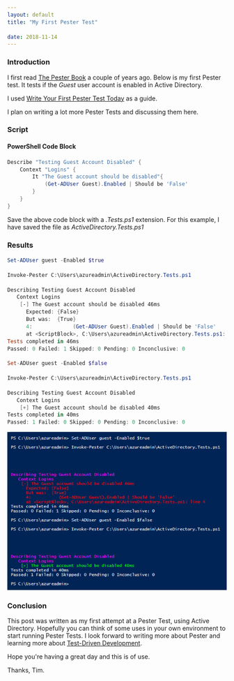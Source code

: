 ```yaml
---
layout: default
title: "My First Pester Test"

date: 2018-11-14
---
```

### Introduction
I first read [The Pester Book](https://leanpub.com/pesterbook) a couple of years ago. Below is my first Pester test. It tests if the *Guest* user account is enabled in Active Directory.

I used [Write Your First Pester Test Today](https://sqldbawithabeard.com/2017/11/16/write-your-first-pester-test-today/) as a guide.

I plan on writing a lot more Pester Tests and discussing them here.

### Script
#### PowerShell Code Block
```powershell
Describe "Testing Guest Account Disabled" {
    Context "Logins" {
        It "The Guest account should be disabled"{
            (Get-ADUser Guest).Enabled | Should be 'False'
        }
    }
}
```
Save the above code block with a *.Tests.ps1* extension. For this example, I have saved the file as *ActiveDirectory.Tests.ps1*

### Results
```powershell
Set-ADUser guest -Enabled $true

Invoke-Pester C:\Users\azureadmin\ActiveDirectory.Tests.ps1

Describing Testing Guest Account Disabled
   Context Logins
    [-] The Guest account should be disabled 46ms
      Expected: {False}
      But was:  {True}
      4:             (Get-ADUser Guest).Enabled | Should be 'False'
      at <ScriptBlock>, C:\Users\azureadmin\ActiveDirectory.Tests.ps1: line 4
Tests completed in 46ms
Passed: 0 Failed: 1 Skipped: 0 Pending: 0 Inconclusive: 0

Set-ADUser guest -Enabled $false

Invoke-Pester C:\Users\azureadmin\ActiveDirectory.Tests.ps1

Describing Testing Guest Account Disabled
   Context Logins
    [+] The Guest account should be disabled 40ms
Tests completed in 40ms
Passed: 1 Failed: 0 Skipped: 0 Pending: 0 Inconclusive: 0

```

![Pester Test Results](/assets/20181114/1-PesterTest.png)

### Conclusion
This post was written as my first attempt at a Pester Test, using Active Directory. Hopefully you can think of some uses in your own environment to start running Pester Tests. I look forward to writing more about Pester and learning more about [Test-Driven Development](https://en.wikipedia.org/wiki/Test-driven_development).

Hope you're having a great day and this is of use.

Thanks, Tim.
